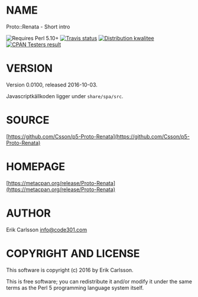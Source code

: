 # NAME

Proto::Renata - Short intro

<div>
    <p>
    <img src="https://img.shields.io/badge/perl-5.10+-blue.svg" alt="Requires Perl 5.10+" />
    <a href="https://travis-ci.org/Csson/p5-Proto-Renata"><img src="https://api.travis-ci.org/Csson/p5-Proto-Renata.svg?branch=master" alt="Travis status" /></a>
    <a href="http://cpants.cpanauthors.org/release/CSSON/Proto-Renata-0.0100"><img src="http://badgedepot.code301.com/badge/kwalitee/CSSON/Proto-Renata/0.0100" alt="Distribution kwalitee" /></a>
    <a href="http://matrix.cpantesters.org/?dist=Proto-Renata%200.0100"><img src="http://badgedepot.code301.com/badge/cpantesters/Proto-Renata/0.0100" alt="CPAN Testers result" /></a>
    </p>
</div>

# VERSION

Version 0.0100, released 2016-10-03.

Javascriptkällkoden ligger under `share/spa/src`.

# SOURCE

[https://github.com/Csson/p5-Proto-Renata](https://github.com/Csson/p5-Proto-Renata)

# HOMEPAGE

[https://metacpan.org/release/Proto-Renata](https://metacpan.org/release/Proto-Renata)

# AUTHOR

Erik Carlsson <info@code301.com>

# COPYRIGHT AND LICENSE

This software is copyright (c) 2016 by Erik Carlsson.

This is free software; you can redistribute it and/or modify it under
the same terms as the Perl 5 programming language system itself.
